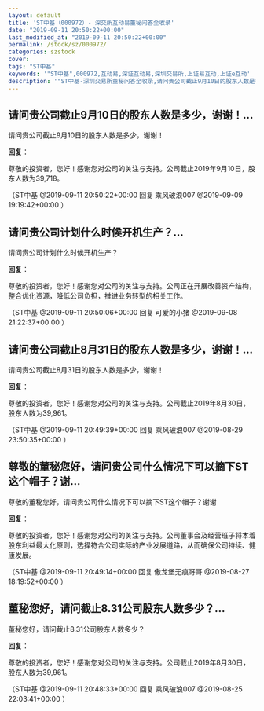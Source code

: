 ```yaml
---
layout: default
title: 'ST中基（000972）- 深交所互动易董秘问答全收录'
date: "2019-09-11 20:50:22+00:00"
last_modified_at: "2019-09-11 20:50:22+00:00"
permalink: /stock/sz/000972/
categories: szstock
cover: 
tags: "ST中基"
keywords: '"ST中基",000972,互动易,深证互动易,深圳交易所,上证易互动,上证e互动'
description: '"ST中基-深圳交易所董秘问答全收录,请问贵公司截止9月10日的股东人数是多少，谢谢！"'
---
```


## 请问贵公司截止9月10日的股东人数是多少，谢谢！...

请问贵公司截止9月10日的股东人数是多少，谢谢！

**回复**：

尊敬的投资者，您好！感谢您对公司的关注与支持。公司截止2019年9月10日，股东人数为39,718。 

（ST中基  @2019-09-11 20:50:22+00:00 回复 乘风破浪007  @2019-09-09 19:19:42+00:00 ）

## 请问贵公司计划什么时候开机生产？...

请问贵公司计划什么时候开机生产？

**回复**：

尊敬的投资者，您好！感谢您对公司的关注与支持。公司正在开展改善资产结构，整合优化资源，降低公司负担，推进业务转型的相关工作。 

（ST中基  @2019-09-11 20:50:06+00:00 回复 可爱的小猪  @2019-09-08 21:22:37+00:00 ）

## 请问贵公司截止8月31日的股东人数是多少，谢谢！...

请问贵公司截止8月31日的股东人数是多少，谢谢！

**回复**：

尊敬的投资者，您好！感谢您对公司的关注与支持。公司截止2019年8月30日，股东人数为39,961。 

（ST中基  @2019-09-11 20:49:39+00:00 回复 乘风破浪007  @2019-08-29 23:50:35+00:00 ）

## 尊敬的董秘您好，请问贵公司什么情况下可以摘下ST这个帽子？谢...

尊敬的董秘您好，请问贵公司什么情况下可以摘下ST这个帽子？谢谢

**回复**：

尊敬的投资者，您好！感谢您对公司的关注与支持。公司董事会及经营班子将本着股东利益最大化原则，选择符合公司实际的产业发展道路，从而确保公司持续、健康发展。 

（ST中基  @2019-09-11 20:49:14+00:00 回复 傲龙堡无痕哥哥  @2019-08-27 18:19:52+00:00 ）

## 董秘您好，请问截止8.31公司股东人数多少？...

董秘您好，请问截止8.31公司股东人数多少？

**回复**：

尊敬的投资者，您好！感谢您对公司的关注与支持。公司截止2019年8月30日，股东人数为39,961。 

（ST中基  @2019-09-11 20:48:33+00:00 回复 乘风破浪007  @2019-08-25 22:03:41+00:00 ）

